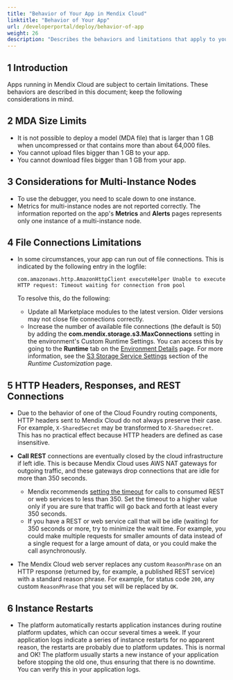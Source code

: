 ```yaml
---
title: "Behavior of Your App in Mendix Cloud"
linktitle: "Behavior of Your App"
url: /developerportal/deploy/behavior-of-app
weight: 26
description: "Describes the behaviors and limitations that apply to your app when running in Mendix Cloud."
---
```


## 1 Introduction

Apps running in Mendix Cloud are subject to certain limitations. These behaviors are described in this document; keep the following considerations in mind.

## 2 MDA Size Limits

* It is not possible to deploy a model (MDA file) that is larger than 1 GB when uncompressed or that contains more than about 64,000 files.
* You cannot upload files bigger than 1 GB to your app.
* You cannot download files bigger than 1 GB from your app.

## 3 Considerations for Multi-Instance Nodes

* To use the debugger, you need to scale down to one instance.
* Metrics for multi-instance nodes are not reported correctly. The information reported on the app's **Metrics** and **Alerts** pages represents only one instance of a multi-instance node.

## 4 File Connections Limitations

* In some circumstances, your app can run out of file connections. This is indicated by the following entry in the logfile:

    ```
    com.amazonaws.http.AmazonHttpClient executeHelper Unable to execute HTTP request: Timeout waiting for connection from pool
    ```

    To resolve this, do the following:
    * Update all Marketplace modules to the latest version. Older versions may not close file connections correctly.
    * Increase the number of available file connections (the default is 50) by adding the **com.mendix.storage.s3.MaxConnections** setting in the environment's Custom Runtime Settings. You can access this by going to the **Runtime** tab on the [Environment Details](/developerportal/deploy/environments-details/) page. For more information, see the [S3 Storage Service Settings](/refguide/custom-settings/#amazon-s3-storage-service-settings) section of the *Runtime Customization* page.

## 5 HTTP Headers, Responses, and REST Connections

* Due to the behavior of one of the Cloud Foundry routing components, HTTP headers sent to Mendix Cloud do not always preserve their case. For example, `X-SharedSecret` may be transformed to `X-Sharedsecret`. This has no practical effect because HTTP headers are defined as case insensitive.
* **Call REST** connections are eventually closed by the cloud infrastructure if left idle. This is because Mendix Cloud uses AWS NAT gateways for outgoing traffic, and these gateways drop connections that are idle for more than 350 seconds.
    * Mendix recommends [setting the timeout](/refguide/call-rest-action/#timeout) for calls to consumed REST or web services to less than 350. Set the timeout to a higher value only if you are sure that traffic will go back and forth at least every 350 seconds.
    * If you have a REST or web service call that will be idle (waiting) for 350 seconds or more, try to minimize the wait time. For example, you could make multiple requests for smaller amounts of data instead of a single request for a large amount of data, or you could make the call asynchronously.

* The Mendix Cloud web server replaces any custom `ReasonPhrase` on an HTTP response (returned by, for example, a published REST service) with a standard reason phrase. For example, for status code `200`, any custom `ReasonPhrase` that you set will be replaced by `OK`.

## 6 Instance Restarts

* The platform automatically restarts application instances during routine platform updates, which can occur several times a week. If your application logs indicate a series of instance restarts for no apparent reason, the restarts are probably due to platform updates. This is normal and OK! The platform usually starts a new instance of your application before stopping the old one, thus ensuring that there is no downtime. You can verify this in your application logs.
